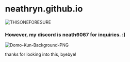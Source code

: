 # neathryn.github.io

![THISONEFORESURE](https://github.com/neathryn/neathryn.github.io/assets/140681793/5f99d990-6eb4-4829-8a76-1f9104dc892f)









### However, my discord is neath6067 for inquiries. :)
 
![Domo-Kun-Background-PNG](https://github.com/neathryn/neathryn.github.io/assets/140681793/a381f9ec-b527-4d5b-9181-7b28ea986625)


thanks for looking into this, byebye!
